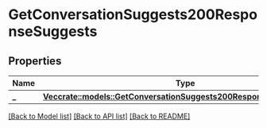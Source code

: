 # GetConversationSuggests200ResponseSuggests

## Properties

Name | Type | Description | Notes
------------ | ------------- | ------------- | -------------
**_** | [**Vec<crate::models::GetConversationSuggests200ResponseSuggestsInner>**](getConversationSuggests_200_response_suggests___inner.md) |  | 

[[Back to Model list]](../README.md#documentation-for-models) [[Back to API list]](../README.md#documentation-for-api-endpoints) [[Back to README]](../README.md)


